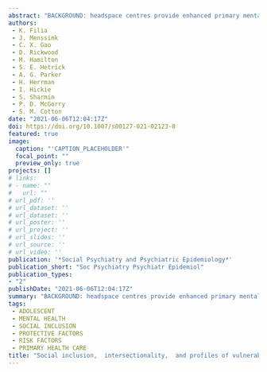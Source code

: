 ```yaml
---
abstract: "BACKGROUND: headspace centres provide enhanced primary mental healthcare for young  people. A priority is to provide services for all young people irrespective of a  range of social disadvantages or social exclusion. The aims of this study were to:  (i) delineate extent of social inclusion across domains of housing,  studying/employment, functioning, alcohol, and other drug use; and (ii) map profiles  of young people deemed vulnerable to experiencing additional barriers to accessing  services based on their social inclusion domains (e.g., those living in unstable  housing, not in employment/education, and/or experiencing intersecting or multiple  forms of disadvantage or difficulties), including detailing their clinical  characteristics. **METHODS:** Young people were recruited from five headspace centres.  Data relevant to social inclusion were examined. Multivariate logistic regression  models were used to determine overlap between vulnerable groups, functional, social,  clinical, and behavioural factors. RESULTS: 1107 young people participated, aged  12-25 years (M{thinspace}={thinspace}18.1 years, SD{thinspace}={thinspace}3.3), most living in stable housing (96.5{%}) and  engaged in studying/employment (84.8{%}). Specific vulnerabilities were evident in  young people with NEET status (15.2{%}); in unstable accommodation (3.5{%}); of  culturally diverse backgrounds (CALD) (12.2{%}); living in regional areas (36.1{%}); and  identifying as lesbian, gay, bisexual, transgender, intersex, queer/questioning, and  asexual plus (LGBTIQA+; 28.2{%}). Higher levels of distress, substance use, functional  impairment, and lower social support were reported by those who were NEET and/or in  unstable housing. LGBTIQA+ status was associated with high distress, depressive  symptoms, and suicidal ideation. **CONCLUSIONS:** Most participants reported good social  support, stable housing, and engagement in work or education. Those deemed  vulnerable were likely to experience social exclusion across multiple domains and  reported more mental health problems. The co-occurrence of mental ill-health and  social exclusion highlights the importance of integrated mental healthcare."
authors:
 - K. Filia
 - J. Menssink
 - C. X. Gao
 - D. Rickwood
 - M. Hamilton
 - S. E. Hetrick
 - A. G. Parker
 - H. Herrman
 - I. Hickie
 - S. Sharmin
 - P. D. McGorry
 - S. M. Cotton
date: "2021-06-06T12:04:17Z"
doi: https://doi.org/10.1007/s00127-021-02123-8
featured: true
image:
  caption: "'CAPTION_PLACEHOLDER'"
  focal_point: ""
  preview_only: true
projects: []
# links:
# - name: ""
#   url: ""
# url_pdf: ''
# url_dataset: ''
# url_dataset: ''
# url_poster: ''
# url_project: ''
# url_slides: ''
# url_source: ''
# url_video: '' 
publication: '*Social Psychiatry and Psychiatric Epidemiology*'
publication_short: "Soc Psychiatry Psychiatr Epidemiol"
publication_types:
- "2"
publishDate: "2021-06-06T12:04:17Z"
summary: "BACKGROUND: headspace centres provide enhanced primary mental healthcare for young  people.  A priority is to provide services for all young people irrespective of a  range of social disadvantages or social exclusion..."
tags:
 - ADOLESCENT
 - MENTAL HEALTH
 - SOCIAL INCLUSION
 - PROTECTIVE FACTORS
 - RISK FACTORS
 - PRIMARY HEALTH CARE
title: "Social inclusion,  intersectionality,  and profiles of vulnerable groups of young people seeking mental health support"
---
```


